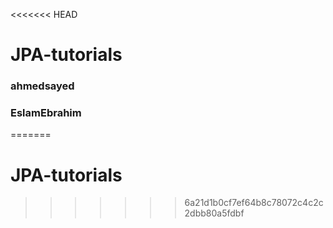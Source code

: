 <<<<<<< HEAD
# JPA-tutorials
### ahmedsayed
### EslamEbrahim
=======
# JPA-tutorials
>>>>>>> 6a21d1b0cf7ef64b8c78072c4c2c2dbb80a5fdbf
